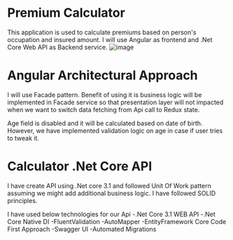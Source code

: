 # Premium Calculator

This application is used to calculate premiums based on person's occupation and insured amount.
I will use Angular as  frontend and .Net Core Web API as Backend service.
![image](https://user-images.githubusercontent.com/115399963/194752053-f222c20b-2dd5-4db5-8c7d-7c51ff2b6961.png)

# Angular Architectural Approach
I will use Facade pattern. Benefit of using it is business logic will be implemented in Facade service so that presentation layer will not impacted when we want to switch  data fetching from Api call to Redux state.

Age field is disabled and it will be calculated based on date of birth. However, we have implemented validation logic on age in case if user tries to tweak it.

# Calculator .Net Core API
 I have create API using .Net core 3.1 and followed Unit Of Work pattern assuming we might add additional business logic. I have followed SOLID principles.
 
 I have used below technologies for our Api
 -.Net Core 3.1 WEB API
 -.Net Core Native DI
 -FluentValidation
 -AutoMapper
 -EntityFramework Core Code First Approach
 -Swagger UI
 -Automated Migrations
 
 
 
 

